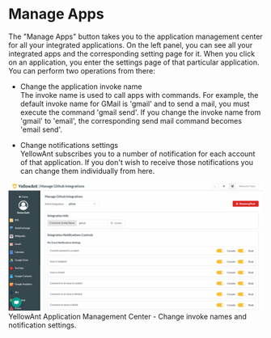 # Manage Apps

The "Manage Apps" button takes you to the application management center for all your integrated applications. On the left panel, you can see all your integrated apps and the corresponding setting page for it. When you click on an application, you enter the settings page of that particular application. You can perform two operations from there: 

* Change the application invoke name  
  The invoke name is used to call apps with commands. For example, the default invoke name for GMail is 'gmail' and to send a mail, you must execute the command 'gmail send'. If you change the invoke name from 'gmail' to 'email', the corresponding send mail command becomes 'email send'.

* Change notifications settings  
  YellowAnt subscribes you to a number of notification for each account of that application. If you don't wish to receive those notifications you can change them individually from here.

![](/assets/AppSettings.jpg)YellowAnt Application Management Center - Change invoke names and notification settings.

